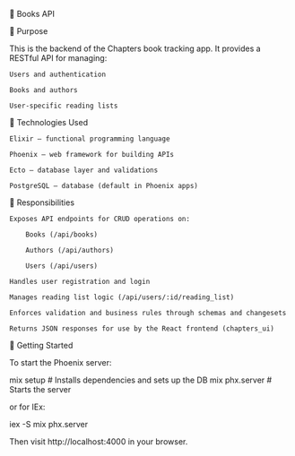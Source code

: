 📘 Books API

🎯 Purpose

This is the backend of the Chapters book tracking app. It provides a RESTful API for managing:

    Users and authentication

    Books and authors

    User-specific reading lists

🧰 Technologies Used

    Elixir – functional programming language

    Phoenix – web framework for building APIs

    Ecto – database layer and validations

    PostgreSQL – database (default in Phoenix apps)

🧠 Responsibilities

    Exposes API endpoints for CRUD operations on:

        Books (/api/books)

        Authors (/api/authors)

        Users (/api/users)

    Handles user registration and login

    Manages reading list logic (/api/users/:id/reading_list)

    Enforces validation and business rules through schemas and changesets

    Returns JSON responses for use by the React frontend (chapters_ui)

🚀 Getting Started

To start the Phoenix server:

mix setup # Installs dependencies and sets up the DB
mix phx.server # Starts the server

or for IEx:

iex -S mix phx.server

Then visit http://localhost:4000 in your browser.
